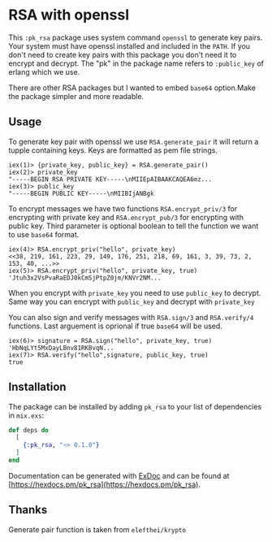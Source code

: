 # RSA with openssl

This `:pk_rsa` package uses system command `openssl` to generate key pairs. Your system must have openssl installed and included in the `PATH`. If you don't need to create key pairs with this package you don't need it to encrypt and decrypt. The "pk" in the package name refers to `:public_key` of erlang which we use.

There are other RSA packages but I wanted to embed `base64` option.Make the package simpler and more readable. 

## Usage

To generate key pair with openssl we use `RSA.generate_pair` it will return a tupple containing keys. Keys are formatted as pem file strings.

```
iex(1)> {private_key, public_key} = RSA.generate_pair()
iex(2)> private_key
"-----BEGIN RSA PRIVATE KEY-----\nMIIEpAIBAAKCAQEA6mz...
iex(3)> public_key
"-----BEGIN PUBLIC KEY-----\nMIIBIjANBgk
```

To encrypt messages we have two functions `RSA.encrypt_priv/3` for encrypting with private key and `RSA.encrypt_pub/3` for encrypting with public key. Third parameter is optional boolean to tell the function we want to use `base64` format.

```
iex(4)> RSA.encrypt_priv("hello", private_key)
<<38, 219, 161, 223, 29, 149, 176, 251, 218, 69, 161, 3, 39, 73, 2, 153, 40, ...>>
iex(5)> RSA.encrypt_priv("hello", private_key, true)
'Jtuh3x2VsPvaRaEDJ0kCmSjPtpZ0jm/KNVr2NM...
```

When you encrypt with `private_key` you need to use `public_key` to decrypt. Same way you can encrypt with `public_key` and decrypt with `private_key` 

You can also sign and verify messages with `RSA.sign/3` and `RSA.verify/4` functions. Last arguement is oprional if true `base64` will be used.

```
iex(6)> signature = RSA.sign("hello", private_key, true)
'HbNqLYt5MxDayLBnv81RKBvqN...
iex(7)> RSA.verify("hello",signature, public_key, true)
true
```



## Installation

The package can be installed by adding `pk_rsa` to your list of dependencies in `mix.exs`:

```elixir
def deps do
  [
    {:pk_rsa, "~> 0.1.0"}
  ]
end
```

Documentation can be generated with [ExDoc](https://github.com/elixir-lang/ex_doc)
and can be found at [https://hexdocs.pm/pk_rsa](https://hexdocs.pm/pk_rsa).

## Thanks
Generate pair function is taken from `elefthei/krypto`
